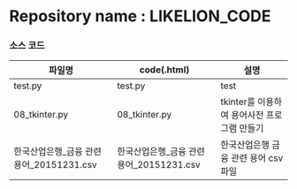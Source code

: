 # Repository name : LIKELION_CODE

### 소스 코드
| 파일명 | code(.html) | 설명 |
|------  |---          |---   |
|test.py |test.py | test |
|08_tkinter.py |08_tkinter.py | tkinter를 이용하여 용어사전 프로그램 만들기 |
|한국산업은행_금융 관련 용어_20151231.csv |한국산업은행_금융 관련 용어_20151231.csv | 한국산업은행 금융 관련 용어 csv 파일 |
